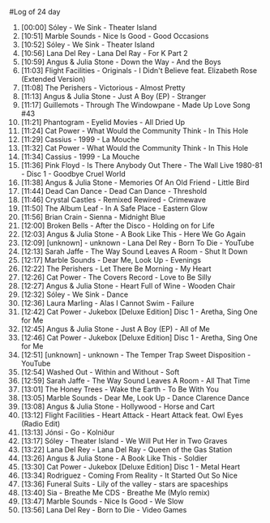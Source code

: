 #Log of 24 day

1. [00:00] Sóley - We Sink - Theater Island
1. [10:51] Marble Sounds - Nice Is Good - Good Occasions
1. [10:52] Sóley - We Sink - Theater Island
1. [10:56] Lana Del Rey - Lana Del Ray - For K Part 2
1. [10:59] Angus & Julia Stone - Down the Way - And the Boys
1. [11:03] Flight Facilities - Originals - I Didn't Believe feat. Elizabeth Rose (Extended Version)
1. [11:08] The Perishers - Victorious - Almost Pretty
1. [11:13] Angus & Julia Stone - Just A Boy (EP) - Stranger
1. [11:17] Guillemots - Through The Windowpane - Made Up Love Song #43
1. [11:21] Phantogram - Eyelid Movies - All Dried Up
1. [11:24] Cat Power - What Would the Community Think - In This Hole
1. [11:29] Cassius - 1999 - La Mouche
1. [11:32] Cat Power - What Would the Community Think - In This Hole
1. [11:34] Cassius - 1999 - La Mouche
1. [11:36] Pink Floyd - Is There Anybody Out There - The Wall Live 1980-81 - Disc 1 - Goodbye Cruel World
1. [11:38] Angus & Julia Stone - Memories Of An Old Friend - Little Bird
1. [11:44] Dead Can Dance - Dead Can Dance - Threshold
1. [11:46] Crystal Castles - Remixed Rewired - Crimewave
1. [11:50] The Album Leaf - In A Safe Place - Eastern Glow
1. [11:56] Brian Crain - Sienna - Midnight Blue
1. [12:00] Broken Bells - After the Disco - Holding on for Life
1. [12:03] Angus & Julia Stone - A Book Like This - Here We Go Again
1. [12:09] [unknown] - unknown - Lana Del Rey - Born To Die - YouTube
1. [12:13] Sarah Jaffe - The Way Sound Leaves A Room - Shut It Down
1. [12:17] Marble Sounds - Dear Me, Look Up - Evenings
1. [12:22] The Perishers - Let There Be Morning - My Heart
1. [12:26] Cat Power - The Covers Record - Love to Be Silly
1. [12:27] Angus & Julia Stone - Heart Full of Wine - Wooden Chair
1. [12:32] Sóley - We Sink - Dance
1. [12:36] Laura Marling - Alas I Cannot Swim - Failure
1. [12:42] Cat Power - Jukebox [Deluxe Edition] Disc 1 - Aretha, Sing One for Me
1. [12:45] Angus & Julia Stone - Just A Boy (EP) - All of Me
1. [12:46] Cat Power - Jukebox [Deluxe Edition] Disc 1 - Aretha, Sing One for Me
1. [12:51] [unknown] - unknown - The Temper Trap Sweet Disposition - YouTube
1. [12:54] Washed Out - Within and Without - Soft
1. [12:59] Sarah Jaffe - The Way Sound Leaves A Room - All That Time
1. [13:01] The Honey Trees - Wake the Earth - To Be With You
1. [13:05] Marble Sounds - Dear Me, Look Up - Dance Clarence Dance
1. [13:08] Angus & Julia Stone - Hollywood - Horse and Cart
1. [13:12] Flight Facilities - Heart Attack - Heart Attack feat. Owl Eyes (Radio Edit)
1. [13:13] Jónsi - Go - Kolniður
1. [13:17] Sóley - Theater Island - We Will Put Her in Two Graves
1. [13:22] Lana Del Rey - Lana Del Ray - Queen of the Gas Station
1. [13:26] Angus & Julia Stone - A Book Like This - Soldier
1. [13:30] Cat Power - Jukebox [Deluxe Edition] Disc 1 - Metal Heart
1. [13:34] Rodriguez - Coming From Reality - It Started Out So Nice
1. [13:36] Funeral Suits - Lily of the valley - stars are spaceships
1. [13:40] Sia - Breathe Me CDS - Breathe Me (Mylo remix)
1. [13:47] Marble Sounds - Nice Is Good - We Slow
1. [13:56] Lana Del Rey - Born to Die - Video Games
